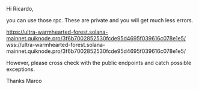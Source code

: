 Hi Ricardo,

you can use those rpc. These are private and you will get much less errors.

https://ultra-warmhearted-forest.solana-mainnet.quiknode.pro/3f6b7002852530fcde95d4695f039616c078e1e5/
wss://ultra-warmhearted-forest.solana-mainnet.quiknode.pro/3f6b7002852530fcde95d4695f039616c078e1e5/

However, please cross check with the public endpoints and catch possible exceptions.

Thanks
Marco
